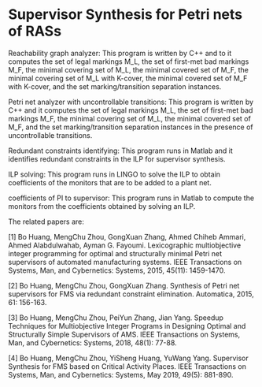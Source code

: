 # Supervisor Synthesis for Petri nets of RASs

Reachability graph analyzer: This program is written by C++ and to it computes the set of legal markings M_L, the set of first-met bad markings M_F, the minimal covering set of M_L, the minimal covered set of M_F, the minimal covering set of M_L with K-cover, the minimal covered set of M_F with K-cover, and the set marking/transition separation instances.

Petri net analyzer with uncontrollable transitions: This program is written by C++ and it computes the set of legal markings M_L, the set of first-met bad markings M_F, the minimal covering set of M_L, the minimal covered set of M_F, and the set marking/transition separation instances in the presence of uncontrollable transitions.

Redundant constraints identifying: This program runs in Matlab and it identifies redundant constraints in the ILP for supervisor synthesis.

ILP solving: This program runs in LINGO to solve the ILP to obtain coefficients of the monitors that are to be added to a plant net.

coefficients of PI to supervisor: This program runs in Matlab to compute the monitors from the coefficients obtained by solving an ILP.

The related papers are:

[1]	Bo Huang, MengChu Zhou, GongXuan Zhang, Ahmed Chiheb Ammari, Ahmed Alabdulwahab, Ayman G. Fayoumi. Lexicographic multiobjective integer programming for optimal and structurally minimal Petri net supervisors of automated manufacturing systems. IEEE Transactions on Systems, Man, and Cybernetics: Systems, 2015, 45(11): 1459-1470.

[2]	Bo Huang, MengChu Zhou, GongXuan Zhang. Synthesis of Petri net supervisors for FMS via redundant constraint elimination. Automatica, 2015, 61: 156-163.

[3]	Bo Huang, MengChu Zhou, PeiYun Zhang, Jian Yang. Speedup Techniques for Multiobjective Integer Programs in Designing Optimal and Structurally Simple Supervisors of AMS. IEEE Transactions on Systems, Man, and Cybernetics: Systems, 2018, 48(1): 77-88.

[4]	Bo Huang, MengChu Zhou, YiSheng Huang, YuWang Yang. Supervisor Synthesis for FMS based on Critical Activity Places. IEEE Transactions on Systems, Man, and Cybernetics: Systems, May 2019, 49(5): 881-890.
